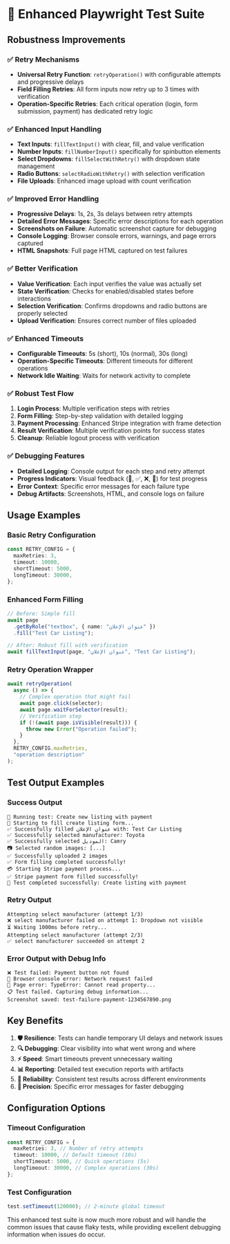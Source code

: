 # 🧪 Enhanced Playwright Test Suite

## Robustness Improvements

### ✅ **Retry Mechanisms**

- **Universal Retry Function**: `retryOperation()` with configurable attempts and progressive delays
- **Field Filling Retries**: All form inputs now retry up to 3 times with verification
- **Operation-Specific Retries**: Each critical operation (login, form submission, payment) has dedicated retry logic

### ✅ **Enhanced Input Handling**

- **Text Inputs**: `fillTextInput()` with clear, fill, and value verification
- **Number Inputs**: `fillNumberInput()` specifically for spinbutton elements
- **Select Dropdowns**: `fillSelectWithRetry()` with dropdown state management
- **Radio Buttons**: `selectRadioWithRetry()` with selection verification
- **File Uploads**: Enhanced image upload with count verification

### ✅ **Improved Error Handling**

- **Progressive Delays**: 1s, 2s, 3s delays between retry attempts
- **Detailed Error Messages**: Specific error descriptions for each operation
- **Screenshots on Failure**: Automatic screenshot capture for debugging
- **Console Logging**: Browser console errors, warnings, and page errors captured
- **HTML Snapshots**: Full page HTML captured on test failures

### ✅ **Better Verification**

- **Value Verification**: Each input verifies the value was actually set
- **State Verification**: Checks for enabled/disabled states before interactions
- **Selection Verification**: Confirms dropdowns and radio buttons are properly selected
- **Upload Verification**: Ensures correct number of files uploaded

### ✅ **Enhanced Timeouts**

- **Configurable Timeouts**: 5s (short), 10s (normal), 30s (long)
- **Operation-Specific Timeouts**: Different timeouts for different operations
- **Network Idle Waiting**: Waits for network activity to complete

### ✅ **Robust Test Flow**

1. **Login Process**: Multiple verification steps with retries
2. **Form Filling**: Step-by-step validation with detailed logging
3. **Payment Processing**: Enhanced Stripe integration with frame detection
4. **Result Verification**: Multiple verification points for success states
5. **Cleanup**: Reliable logout process with verification

### ✅ **Debugging Features**

- **Detailed Logging**: Console output for each step and retry attempt
- **Progress Indicators**: Visual feedback (🚀, ✅, ❌, 🔄) for test progress
- **Error Context**: Specific error messages for each failure type
- **Debug Artifacts**: Screenshots, HTML, and console logs on failure

## Usage Examples

### Basic Retry Configuration

```typescript
const RETRY_CONFIG = {
  maxRetries: 3,
  timeout: 10000,
  shortTimeout: 5000,
  longTimeout: 30000,
};
```

### Enhanced Form Filling

```typescript
// Before: Simple fill
await page
  .getByRole("textbox", { name: "عنوان الإعلان" })
  .fill("Test Car Listing");

// After: Robust fill with verification
await fillTextInput(page, "عنوان الإعلان", "Test Car Listing");
```

### Retry Operation Wrapper

```typescript
await retryOperation(
  async () => {
    // Complex operation that might fail
    await page.click(selector);
    await page.waitForSelector(result);
    // Verification step
    if (!(await page.isVisible(result))) {
      throw new Error("Operation failed");
    }
  },
  RETRY_CONFIG.maxRetries,
  "operation description"
);
```

## Test Output Examples

### Success Output

```
🧪 Running test: Create new listing with payment
🚀 Starting to fill create listing form...
✅ Successfully filled عنوان الإعلان with: Test Car Listing
✅ Successfully selected manufacturer: Toyota
✅ Successfully selected الموديل: Camry
📷 Selected random images: [...]
✅ Successfully uploaded 2 images
✅ Form filling completed successfully!
💳 Starting Stripe payment process...
✅ Stripe payment form filled successfully!
🎉 Test completed successfully: Create listing with payment
```

### Retry Output

```
Attempting select manufacturer (attempt 1/3)
❌ select manufacturer failed on attempt 1: Dropdown not visible
⏳ Waiting 1000ms before retry...
Attempting select manufacturer (attempt 2/3)
✅ select manufacturer succeeded on attempt 2
```

### Error Output with Debug Info

```
❌ Test failed: Payment button not found
🔴 Browser console error: Network request failed
🔴 Page error: TypeError: Cannot read property...
📋 Test failed. Capturing debug information...
Screenshot saved: test-failure-payment-1234567890.png
```

## Key Benefits

1. **🛡️ Resilience**: Tests can handle temporary UI delays and network issues
2. **🔍 Debugging**: Clear visibility into what went wrong and where
3. **⚡ Speed**: Smart timeouts prevent unnecessary waiting
4. **📊 Reporting**: Detailed test execution reports with artifacts
5. **🔄 Reliability**: Consistent test results across different environments
6. **🎯 Precision**: Specific error messages for faster debugging

## Configuration Options

### Timeout Configuration

```typescript
const RETRY_CONFIG = {
  maxRetries: 3, // Number of retry attempts
  timeout: 10000, // Default timeout (10s)
  shortTimeout: 5000, // Quick operations (5s)
  longTimeout: 30000, // Complex operations (30s)
};
```

### Test Configuration

```typescript
test.setTimeout(120000); // 2-minute global timeout
```

This enhanced test suite is now much more robust and will handle the common issues that cause flaky tests, while providing excellent debugging information when issues do occur.
